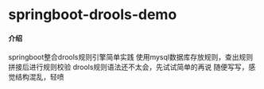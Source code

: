 # springboot-drools-demo

#### 介绍
springboot整合drools规则引擎简单实践
使用mysql数据库存放规则，查出规则拼接后进行规则校验
drools规则语法还不太会，先试试简单的再说
随便写写，感觉结构混乱，轻喷